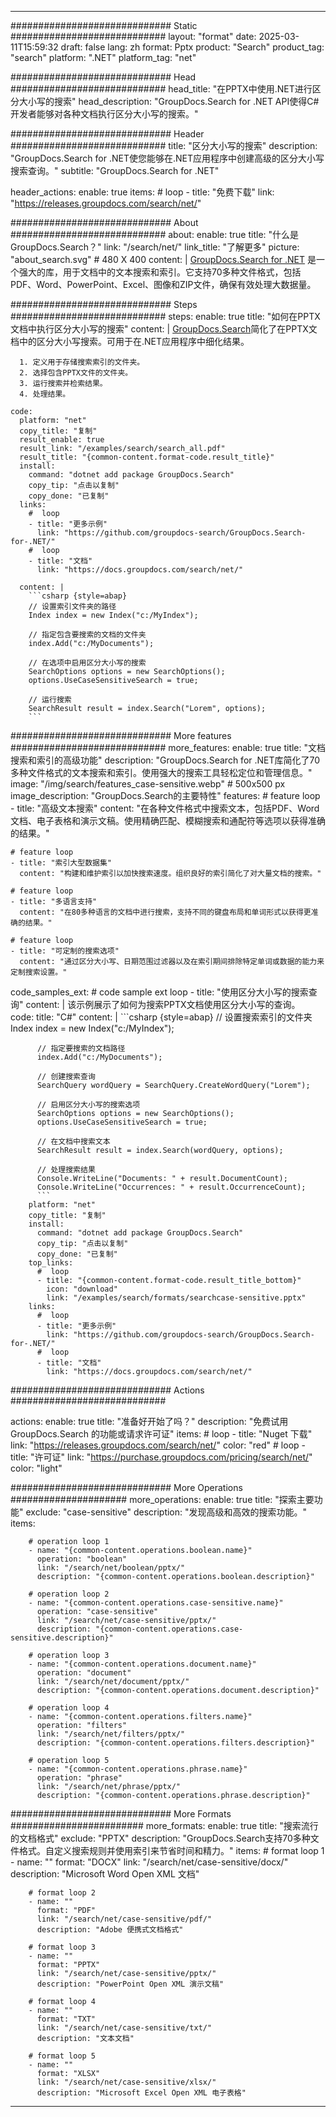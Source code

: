 
---
############################# Static ############################
layout: "format"
date:  2025-03-11T15:59:32
draft: false
lang: zh
format: Pptx
product: "Search"
product_tag: "search"
platform: ".NET"
platform_tag: "net"

############################# Head ############################
head_title: "在PPTX中使用.NET进行区分大小写的搜索"
head_description: "GroupDocs.Search for .NET API使得C#开发者能够对各种文档执行区分大小写的搜索。"

############################# Header ############################
title: "区分大小写的搜索" 
description: "GroupDocs.Search for .NET使您能够在.NET应用程序中创建高级的区分大小写搜索查询。"
subtitle: "GroupDocs.Search for .NET" 

header_actions:
  enable: true
  items:
    #  loop
    - title: "免费下载"
      link: "https://releases.groupdocs.com/search/net/"
      
############################# About ############################
about:
    enable: true
    title: "什么是GroupDocs.Search？"
    link: "/search/net/"
    link_title: "了解更多"
    picture: "about_search.svg" # 480 X 400
    content: |
       [GroupDocs.Search for .NET](/search/net/) 是一个强大的库，用于文档中的文本搜索和索引。它支持70多种文件格式，包括PDF、Word、PowerPoint、Excel、图像和ZIP文件，确保有效处理大数据量。

############################# Steps ############################
steps:
    enable: true
    title: "如何在PPTX文档中执行区分大小写的搜索"
    content: |
      [GroupDocs.Search](/search/net/)简化了在PPTX文档中的区分大小写搜索。可用于在.NET应用程序中细化结果。
      
      1. 定义用于存储搜索索引的文件夹。
      2. 选择包含PPTX文件的文件夹。
      3. 运行搜索并检索结果。
      4. 处理结果。
   
    code:
      platform: "net"
      copy_title: "复制"
      result_enable: true
      result_link: "/examples/search/search_all.pdf"
      result_title: "{common-content.format-code.result_title}"
      install:
        command: "dotnet add package GroupDocs.Search"
        copy_tip: "点击以复制"
        copy_done: "已复制"
      links:
        #  loop
        - title: "更多示例"
          link: "https://github.com/groupdocs-search/GroupDocs.Search-for-.NET/"
        #  loop
        - title: "文档"
          link: "https://docs.groupdocs.com/search/net/"
          
      content: |
        ```csharp {style=abap}
        // 设置索引文件夹的路径
        Index index = new Index("c:/MyIndex");

        // 指定包含要搜索的文档的文件夹
        index.Add("c:/MyDocuments");

        // 在选项中启用区分大小写的搜索
        SearchOptions options = new SearchOptions();
        options.UseCaseSensitiveSearch = true;

        // 运行搜索
        SearchResult result = index.Search("Lorem", options);
        ```            

############################# More features ############################
more_features:
  enable: true
  title: "文档搜索和索引的高级功能"
  description: "GroupDocs.Search for .NET库简化了70多种文件格式的文本搜索和索引。使用强大的搜索工具轻松定位和管理信息。"
  image: "/img/search/features_case-sensitive.webp" # 500x500 px
  image_description: "GroupDocs.Search的主要特性"
  features:
    # feature loop
    - title: "高级文本搜索"
      content: "在各种文件格式中搜索文本，包括PDF、Word文档、电子表格和演示文稿。使用精确匹配、模糊搜索和通配符等选项以获得准确的结果。"

    # feature loop
    - title: "索引大型数据集"
      content: "构建和维护索引以加快搜索速度。组织良好的索引简化了对大量文档的搜索。"

    # feature loop
    - title: "多语言支持"
      content: "在80多种语言的文档中进行搜索，支持不同的键盘布局和单词形式以获得更准确的结果。"

    # feature loop
    - title: "可定制的搜索选项"
      content: "通过区分大小写、日期范围过滤器以及在索引期间排除特定单词或数据的能力来定制搜索设置。"
      
  code_samples_ext:
    # code sample ext loop
    - title: "使用区分大小写的搜索查询"
      content: |
        该示例展示了如何为搜索PPTX文档使用区分大小写的查询。
      code:
        title: "C#"
        content: |
          ```csharp {style=abap}
          // 设置搜索索引的文件夹
          Index index = new Index("c:/MyIndex");
              
          // 指定要搜索的文档路径
          index.Add("c:/MyDocuments");

          // 创建搜索查询
          SearchQuery wordQuery = SearchQuery.CreateWordQuery("Lorem");

          // 启用区分大小写的搜索选项
          SearchOptions options = new SearchOptions();
          options.UseCaseSensitiveSearch = true;

          // 在文档中搜索文本
          SearchResult result = index.Search(wordQuery, options);
          
          // 处理搜索结果
          Console.WriteLine("Documents: " + result.DocumentCount);
          Console.WriteLine("Occurrences: " + result.OccurrenceCount);
          ```
        platform: "net"
        copy_title: "复制"
        install:
          command: "dotnet add package GroupDocs.Search"
          copy_tip: "点击以复制"
          copy_done: "已复制"
        top_links:
          #  loop
          - title: "{common-content.format-code.result_title_bottom}"
            icon: "download"
            link: "/examples/search/formats/searchcase-sensitive.pptx"
        links:
          #  loop
          - title: "更多示例"
            link: "https://github.com/groupdocs-search/GroupDocs.Search-for-.NET/"
          #  loop
          - title: "文档"
            link: "https://docs.groupdocs.com/search/net/"
            

            


############################# Actions ############################

actions:
  enable: true
  title: "准备好开始了吗？"
  description: "免费试用 GroupDocs.Search 的功能或请求许可证"
  items:
    #  loop
    - title: "Nuget 下载"
      link: "https://releases.groupdocs.com/search/net/"
      color: "red"
        #  loop
    - title: "许可证"
      link: "https://purchase.groupdocs.com/pricing/search/net/"
      color: "light"


############################# More Operations #####################
more_operations:
    enable: true
    title: "探索主要功能"
    exclude: "case-sensitive"
    description: "发现高级和高效的搜索功能。"
    items: 
          
        # operation loop 1
        - name: "{common-content.operations.boolean.name}"
          operation: "boolean"
          link: "/search/net/boolean/pptx/"
          description: "{common-content.operations.boolean.description}"

        # operation loop 2
        - name: "{common-content.operations.case-sensitive.name}"
          operation: "case-sensitive"
          link: "/search/net/case-sensitive/pptx/"
          description: "{common-content.operations.case-sensitive.description}"

        # operation loop 3
        - name: "{common-content.operations.document.name}"
          operation: "document"
          link: "/search/net/document/pptx/"
          description: "{common-content.operations.document.description}"

        # operation loop 4
        - name: "{common-content.operations.filters.name}"
          operation: "filters"
          link: "/search/net/filters/pptx/"
          description: "{common-content.operations.filters.description}"

        # operation loop 5
        - name: "{common-content.operations.phrase.name}"
          operation: "phrase"
          link: "/search/net/phrase/pptx/"
          description: "{common-content.operations.phrase.description}"
          
        
          
############################# More Formats ########################
more_formats:
    enable: true
    title: "搜索流行的文档格式"
    exclude: "PPTX"
    description: "GroupDocs.Search支持70多种文件格式。自定义搜索规则并使用索引来节省时间和精力。"
    items: 
        # format loop 1
        - name: ""
          format: "DOCX"
          link: "/search/net/case-sensitive/docx/"
          description: "Microsoft Word Open XML 文档"
          
        # format loop 2
        - name: ""
          format: "PDF"
          link: "/search/net/case-sensitive/pdf/"
          description: "Adobe 便携式文档格式"
          
        # format loop 3
        - name: ""
          format: "PPTX"
          link: "/search/net/case-sensitive/pptx/"
          description: "PowerPoint Open XML 演示文稿"

        # format loop 4
        - name: ""
          format: "TXT"
          link: "/search/net/case-sensitive/txt/"
          description: "文本文档"
          
        # format loop 5
        - name: ""
          format: "XLSX"
          link: "/search/net/case-sensitive/xlsx/"
          description: "Microsoft Excel Open XML 电子表格"
  

---